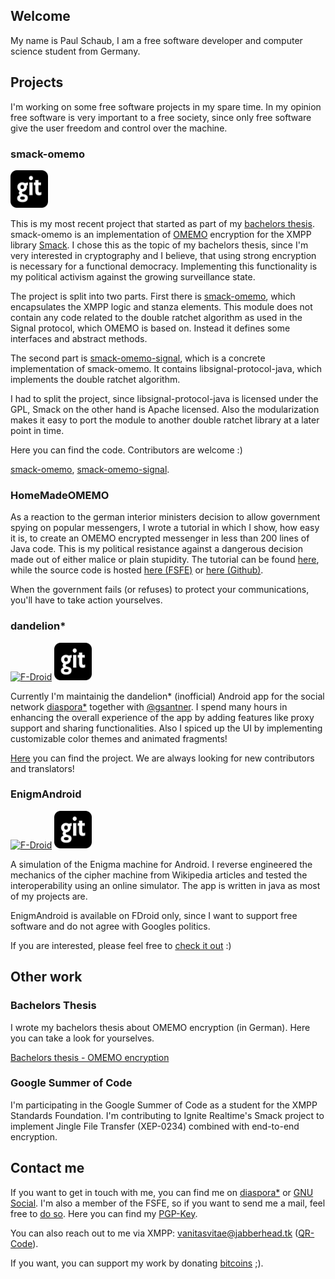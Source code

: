 ## Welcome

My name is Paul Schaub, I am a free software developer and computer science student from Germany.

## Projects

I'm working on some free software projects in my spare time. In my opinion free software is very important to a free society, since only free software give the user freedom and control over the machine.

### **smack-omemo**

[<img src="https://github.com/vanitasvitae/vanitasvitae.github.io/blob/master/git.png?raw=true" data-canonical-src="https://github.com/vanitasvitae/vanitasvitae.github.io/blob/master/git.png?raw=true" width="60" height="60" />](https://github.com/vanitasvitae/smack-omemo)

This is my most recent project that started as part of my [bachelors thesis](https://github.com/vanitasvitae/vanitasvitae.github.io/raw/master/bachelorthesis.pdf).
smack-omemo is an implementation of [OMEMO](https://conversations.im/omemo/) encryption for the XMPP library [Smack](https://igniterealtime.org/projects/smack/index.jsp). I chose this as the topic of my bachelors thesis, since I'm very interested in cryptography and I believe, that using strong encryption is necessary for a functional democracy. Implementing this functionality is my political activism against the growing surveillance state.

The project is split into two parts. First there is [smack-omemo](https://github.com/vanitasvitae/smack-omemo), which encapsulates the XMPP logic and stanza elements. This module does not contain any code related to the double ratchet algorithm as used in the Signal protocol, which OMEMO is based on. Instead it defines some interfaces and abstract methods.

The second part is [smack-omemo-signal](https://github.com/vanitasvitae/smack-omemo-signal), which is a concrete implementation of smack-omemo. It contains libsignal-protocol-java, which implements the double ratchet algorithm.

I had to split the project, since libsignal-protocol-java is licensed under the GPL, Smack on the other hand is Apache licensed. Also the modularization makes it easy to port the module to another double ratchet library at a later point in time.

Here you can find the code. Contributors are welcome :)

[smack-omemo](https://github.com/vanitasvitae/smack-omemo), [smack-omemo-signal](https://github.com/vanitasvitae/smack-omemo-signal).

### **HomeMadeOMEMO**

As a reaction to the german interior ministers decision to allow government spying on popular messengers, I wrote a tutorial in which I show, how easy it is, to create an OMEMO encrypted messenger in 
less than 200 lines of Java code. This is my political resistance against a dangerous decision made out of either malice or plain stupidity. The tutorial can be found 
[here](https://blogs.fsfe.org/vanitasvitae/2017/06/14/homemo/), while the source code is hosted [here (FSFE)](https://git.fsfe.org/vanitasvitae/HomeMadeOmemo) or [here 
(Github)](https://github.com/vanitasvitae/HomeMadeOMEMO).

When the government fails (or refuses) to protect your communications, you'll have to take action yourselves.

### **dandelion\***

[![F-Droid](https://f-droid.org/wiki/images/0/06/F-Droid-button_get-it-on.png)](https://f-droid.org/repository/browse/?fdid=com.github.dfa.diaspora_android) 
[<img src="https://github.com/vanitasvitae/vanitasvitae.github.io/blob/master/git.png?raw=true" data-canonical-src="https://github.com/vanitasvitae/vanitasvitae.github.io/blob/master/git.png?raw=true" width="60" height="60" />](https://github.com/Diaspora-for-Android/dandelion/)

Currently I'm maintainig the dandelion\* (inofficial) Android app for the social network [diaspora\*](https://diasporafoundation.org/) together with [@gsantner](https://gsantner.github.io/).
I spend many hours in enhancing the overall experience of the app by adding features like proxy support and sharing functionalities.
Also I spiced up the UI by implementing customizable color themes and animated fragments!

[Here](https://github.com/Diaspora-for-Android/dandelion/) you can find the project. We are always looking for new contributors and translators!

### **EnigmAndroid**

[![F-Droid](https://f-droid.org/wiki/images/0/06/F-Droid-button_get-it-on.png)](https://f-droid.org/repository/browse/?fdid=de.vanitasvitae.enigmandroid) 
[<img src="https://github.com/vanitasvitae/vanitasvitae.github.io/blob/master/git.png?raw=true" data-canonical-src="https://github.com/vanitasvitae/vanitasvitae.github.io/blob/master/git.png?raw=true" width="60" height="60" />](https://github.com/vanitasvitae/EnigmAndroid)

A simulation of the Enigma machine for Android. I reverse engineered the mechanics of the cipher machine from Wikipedia articles and tested the interoperability using an online simulator.
The app is written in java as most of my projects are.

EnigmAndroid is available on FDroid only, since I want to support free software and do not agree with Googles politics.

If you are interested, please feel free to [check it out](https://github.com/vanitasvitae/EnigmAndroid) :)

## Other work

### Bachelors Thesis

I wrote my bachelors thesis about OMEMO encryption (in German). Here you can take a look for yourselves.

[Bachelors thesis - OMEMO encryption](https://github.com/vanitasvitae/vanitasvitae.github.io/raw/master/bachelorthesis.pdf)

### Google Summer of Code

I'm participating in the Google Summer of Code as a student for the XMPP Standards Foundation. I'm contributing to Ignite Realtime's Smack project to implement Jingle 
File Transfer (XEP-0234) combined with end-to-end encryption.


## Contact me

If you want to get in touch with me, you can find me on [diaspora\*](https://pod.geraspora.de/people/bbd7af90fbec013213e34860008dbc6c) or [GNU Social](https://gnusocial.de/vanitasvitae).
I'm also a member of the FSFE, so if you want to send me a mail, feel free to [do so](mailto:vanitasvitae@fsfe.org). Here you can find my [PGP-Key](https://raw.githubusercontent.com/vanitasvitae/vanitasvitae.github.io/master/vanitasvitae.asc). 

You can also reach out to me via XMPP: [vanitasvitae@jabberhead.tk](xmpp:vanitasvitae@jabberhead.tk?otr-fingerprint=811b9618014cdd1e610c63dc33a02560cd0e9215;omemo-sid-1057050797=c758975a5960aace88d6c3353630da8c553281f3871b181b06d7eb55478a9155;omemo-sid-1953869954=4092df9c2cca9c9fe8fd567794be1838b4c16e17449f36b1bfd6ed866f819f73;omemo-sid-868104676=abb94daf3c443ad505bf9c368494bf853cbac9e888bb66cc322c7cbe4afc2559) ([QR-Code](https://raw.githubusercontent.com/vanitasvitae/vanitasvitae.github.io/master/xmpp.jpg)). 


If you want, you can support my work by donating [bitcoins](bitcoin:17Ecq3uymY9HryCnZcX6Z3jAvwgt3mFJxm) ;).

